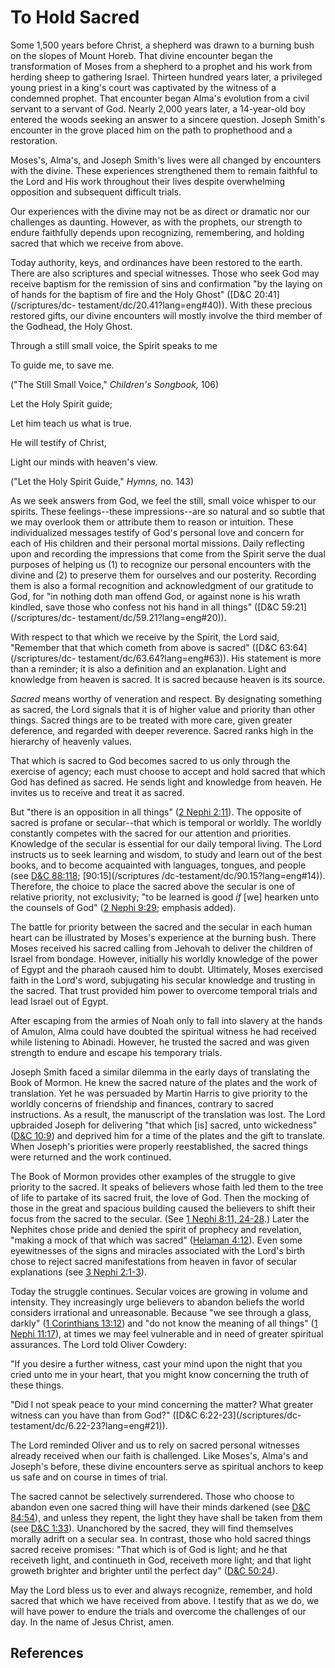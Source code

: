 # To Hold Sacred

Some 1,500 years before Christ, a shepherd was drawn to a burning bush on the
slopes of Mount Horeb. That divine encounter began the transformation of Moses
from a shepherd to a prophet and his work from herding sheep to gathering
Israel. Thirteen hundred years later, a privileged young priest in a king's
court was captivated by the witness of a condemned prophet. That encounter
began Alma's evolution from a civil servant to a servant of God. Nearly 2,000
years later, a 14-year-old boy entered the woods seeking an answer to a
sincere question. Joseph Smith's encounter in the grove placed him on the path
to prophethood and a restoration.

Moses's, Alma's, and Joseph Smith's lives were all changed by encounters with
the divine. These experiences strengthened them to remain faithful to the Lord
and His work throughout their lives despite overwhelming opposition and
subsequent difficult trials.

Our experiences with the divine may not be as direct or dramatic nor our
challenges as daunting. However, as with the prophets, our strength to endure
faithfully depends upon recognizing, remembering, and holding sacred that
which we receive from above.

Today authority, keys, and ordinances have been restored to the earth. There
are also scriptures and special witnesses. Those who seek God may receive
baptism for the remission of sins and confirmation "by the laying on of hands
for the baptism of fire and the Holy Ghost" ([D&amp;C 20:41](/scriptures/dc-
testament/dc/20.41?lang=eng#40)). With these precious restored gifts, our
divine encounters will mostly involve the third member of the Godhead, the
Holy Ghost.

Through a still small voice, the Spirit speaks to me

To guide me, to save me.

("The Still Small Voice," _Children's Songbook,_ 106)

Let the Holy Spirit guide;

Let him teach us what is true.

He will testify of Christ,

Light our minds with heaven's view.

("Let the Holy Spirit Guide," _Hymns,_ no. 143)

As we seek answers from God, we feel the still, small voice whisper to our
spirits. These feelings--these impressions--are so natural and so subtle that
we may overlook them or attribute them to reason or intuition. These
individualized messages testify of God's personal love and concern for each of
His children and their personal mortal missions. Daily reflecting upon and
recording the impressions that come from the Spirit serve the dual purposes of
helping us (1) to recognize our personal encounters with the divine and (2) to
preserve them for ourselves and our posterity. Recording them is also a formal
recognition and acknowledgment of our gratitude to God, for "in nothing doth
man offend God, or against none is his wrath kindled, save those who confess
not his hand in all things" ([D&amp;C 59:21](/scriptures/dc-
testament/dc/59.21?lang=eng#20)).

With respect to that which we receive by the Spirit, the Lord said, "Remember
that that which cometh from above is sacred" ([D&amp;C 63:64](/scriptures/dc-
testament/dc/63.64?lang=eng#63)). His statement is more than a reminder; it is
also a definition and an explanation. Light and knowledge from heaven is
sacred. It is sacred because heaven is its source.

_Sacred_ means worthy of veneration and respect. By designating something as
sacred, the Lord signals that it is of higher value and priority than other
things. Sacred things are to be treated with more care, given greater
deference, and regarded with deeper reverence. Sacred ranks high in the
hierarchy of heavenly values.

That which is sacred to God becomes sacred to us only through the exercise of
agency; each must choose to accept and hold sacred that which God has defined
as sacred. He sends light and knowledge from heaven. He invites us to receive
and treat it as sacred.

But "there is an opposition in all things" ([2 Nephi
2:11](/scriptures/bofm/2-ne/2.11?lang=eng#10)). The opposite of sacred is
profane or secular--that which is temporal or worldly. The worldly constantly
competes with the sacred for our attention and priorities. Knowledge of the
secular is essential for our daily temporal living. The Lord instructs us to
seek learning and wisdom, to study and learn out of the best books, and to
become acquainted with languages, tongues, and people (see [D&amp;C
88:118](/scriptures/dc-testament/dc/88.118?lang=eng#117); [90:15](/scriptures
/dc-testament/dc/90.15?lang=eng#14)). Therefore, the choice to place the
sacred above the secular is one of relative priority, not exclusivity; "to be
learned is good _if_ [we] hearken unto the counsels of God" ([2 Nephi
9:29](/scriptures/bofm/2-ne/9.29?lang=eng#28); emphasis added).

The battle for priority between the sacred and the secular in each human heart
can be illustrated by Moses's experience at the burning bush. There Moses
received his sacred calling from Jehovah to deliver the children of Israel
from bondage. However, initially his worldly knowledge of the power of Egypt
and the pharaoh caused him to doubt. Ultimately, Moses exercised faith in the
Lord's word, subjugating his secular knowledge and trusting in the sacred.
That trust provided him power to overcome temporal trials and lead Israel out
of Egypt.

After escaping from the armies of Noah only to fall into slavery at the hands
of Amulon, Alma could have doubted the spiritual witness he had received while
listening to Abinadi. However, he trusted the sacred and was given strength to
endure and escape his temporary trials.

Joseph Smith faced a similar dilemma in the early days of translating the Book
of Mormon. He knew the sacred nature of the plates and the work of
translation. Yet he was persuaded by Martin Harris to give priority to the
worldly concerns of friendship and finances, contrary to sacred instructions.
As a result, the manuscript of the translation was lost. The Lord upbraided
Joseph for delivering "that which [is] sacred, unto wickedness" ([D&amp;C
10:9](/scriptures/dc-testament/dc/10.9?lang=eng#8)) and deprived him for a
time of the plates and the gift to translate. When Joseph's priorities were
properly reestablished, the sacred things were returned and the work
continued.

The Book of Mormon provides other examples of the struggle to give priority to
the sacred. It speaks of believers whose faith led them to the tree of life to
partake of its sacred fruit, the love of God. Then the mocking of those in the
great and spacious building caused the believers to shift their focus from the
sacred to the secular. (See [1 Nephi 8:11,
24-28](/scriptures/bofm/1-ne/8.11,24-28?lang=eng#10).) Later the Nephites
chose pride and denied the spirit of prophecy and revelation, "making a mock
of that which was sacred" ([Helaman
4:12](/scriptures/bofm/hel/4.12?lang=eng#11)). Even some eyewitnesses of the
signs and miracles associated with the Lord's birth chose to reject sacred
manifestations from heaven in favor of secular explanations (see [3 Nephi
2:1-3](/scriptures/bofm/3-ne/2.1-3?lang=eng#0)).

Today the struggle continues. Secular voices are growing in volume and
intensity. They increasingly urge believers to abandon beliefs the world
considers irrational and unreasonable. Because "we see through a glass,
darkly" ([1 Corinthians 13:12](/scriptures/nt/1-cor/13.12?lang=eng#11)) and
"do not know the meaning of all things" ([1 Nephi
11:17](/scriptures/bofm/1-ne/11.17?lang=eng#16)), at times we may feel
vulnerable and in need of greater spiritual assurances. The Lord told Oliver
Cowdery:

"If you desire a further witness, cast your mind upon the night that you cried
unto me in your heart, that you might know concerning the truth of these
things.

"Did I not speak peace to your mind concerning the matter? What greater
witness can you have than from God?" ([D&amp;C 6:22-23](/scriptures/dc-
testament/dc/6.22-23?lang=eng#21)).

The Lord reminded Oliver and us to rely on sacred personal witnesses already
received when our faith is challenged. Like Moses's, Alma's and Joseph's
before, these divine encounters serve as spiritual anchors to keep us safe and
on course in times of trial.

The sacred cannot be selectively surrendered. Those who choose to abandon even
one sacred thing will have their minds darkened (see [D&amp;C
84:54](/scriptures/dc-testament/dc/84.54?lang=eng#53)), and unless they
repent, the light they have shall be taken from them (see [D&amp;C
1:33](/scriptures/dc-testament/dc/1.33?lang=eng#32)). Unanchored by the
sacred, they will find themselves morally adrift on a secular sea. In
contrast, those who hold sacred things sacred receive promises: "That which is
of God is light; and he that receiveth light, and continueth in God, receiveth
more light; and that light groweth brighter and brighter until the perfect
day" ([D&amp;C 50:24](/scriptures/dc-testament/dc/50.24?lang=eng#23)).

May the Lord bless us to ever and always recognize, remember, and hold sacred
that which we have received from above. I testify that as we do, we will have
power to endure the trials and overcome the challenges of our day. In the name
of Jesus Christ, amen.

## References

